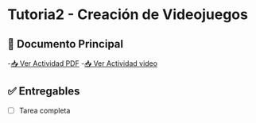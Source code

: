 # Tutoria2 - Creación de Videojuegos



## 📄 Documento Principal
-[📥 Ver Actividad PDF](/tutoriales/tutoriales2/Tutorial2.pdf)
-[📥 Ver Actividad video](https://drive.google.com/file/d/1Qj0ITD20qr38V-0rxKpyMyLRXzGDSqMa/view?usp=sharing)


## ✅ Entregables
- [ ] Tarea completa


